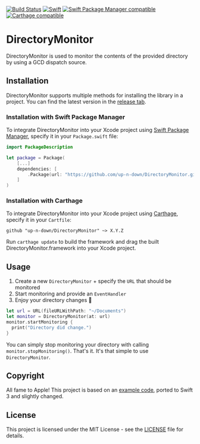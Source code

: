 [![Build Status](https://travis-ci.org/up-n-down/DirectoryMonitor.svg?branch=travis)](https://travis-ci.org/up-n-down/DirectoryMonitor)
[![Swift](https://img.shields.io/badge/Swift-3.0-green.svg)](https://swift.org)
[![Swift Package Manager compatible](https://img.shields.io/badge/SPM-compatible-blue.svg?style=flat)](https://swift.org/package-manager/)
[![Carthage compatible](https://img.shields.io/badge/Carthage-compatible-4BC51D.svg?style=flat)](https://github.com/Carthage/Carthage)

# DirectoryMonitor

DirectoryMonitor is used to monitor the contents of the provided directory by using a GCD dispatch source.

## Installation

DirectoryMonitor supports multiple methods for installing the library in a project. You can find the latest version in the [release tab](https://github.com/up-n-down/directorymonitor/releases/latest).

### Installation with Swift Package Manager

To integrate DirectoryMonitor into your Xcode project using [Swift Package Manager](https://swift.org/package-manager/), specify it in your `Package.swift` file:

``` Swift
import PackageDescription

let package = Package(
    [...]
    dependencies: [
        .Package(url: "https://github.com/up-n-down/DirectoryMonitor.git", majorVersion: XYZ)
    ]
)
```

### Installation with Carthage

To integrate DirectoryMonitor into your Xcode project using [Carthage](https://github.com/Carthage/Carthage), specify it in your `Cartfile`:

```
github "up-n-down/DirectoryMonitor" ~> X.Y.Z
```

Run `carthage update` to build the framework and drag the built DirectoryMonitor.framework into your Xcode project.

## Usage

1. Create a new `DirectoryMonitor` + specify the `URL` that should be monitored
2. Start monitoring and provide an `EventHandler`
3. Enjoy your directory changes 🎉

``` Swift
let url = URL(fileURLWithPath: "~/Documents")
let monitor = DirectoryMonitor(at: url)
monitor.startMonitoring {
  print("Directory did change.")
}
```

You can simply stop monitoring your directory with calling `monitor.stopMonitoring()`. That's it. It's that simple to use `DirectoryMonitor`.

## Copyright

All fame to Apple! This project is based on an [example code](https://developer.apple.com/library/content/samplecode/Lister/Listings/ListerKit_DirectoryMonitor_swift.html), ported to Swift 3 and slightly changed.

## License

This project is licensed under the MIT License - see the [LICENSE](LICENSE) file for details.
